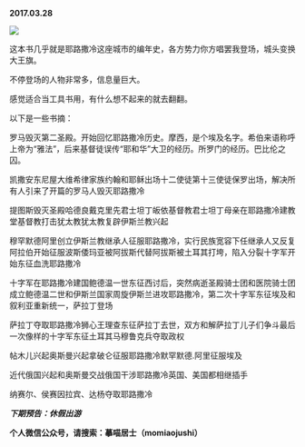 
          
**2017.03.28**

![](https://mmbiz.qlogo.cn/mmbiz_jpg/uDI3FLln00bMJqtNbyScRPPXtso1bTBJQw9hcmdakOz6dYeGq00Pk1MNUoLM3z1sicDYpytHTbClvhA1JRRqp8A/0?wx_fmt=jpeg)


这本书几乎就是耶路撒冷这座城市的编年史，各方势力你方唱罢我登场，城头变换大王旗。

不停登场的人物非常多，信息量巨大。

感觉适合当工具书用，有什么想不起来的就去翻翻。

以下是一些书摘：

罗马毁灭第二圣殿。开始回忆耶路撒冷历史。摩西，是个埃及名字。希伯来语称呼上帝为“雅法”，后来基督徒误传“耶和华”大卫的经历。所罗门的经历。巴比伦之囚。

凯撒安东尼屋大维希律家族约翰和耶稣出场十二使徒第十三使徒保罗出场，解决所有人引来了开篇的罗马人毁灭耶路撒冷

提图斯毁灭圣殿哈德良戴克里先君士坦丁皈依基督教君士坦丁母亲在耶路撒冷建教堂基督教打击犹太教犹太教复辟伊斯兰教兴起

穆罕默德阿里创立伊斯兰教继承人征服耶路撒冷，实行民族宽容下任继承人又反复阿拉伯开始征服波斯倭玛亚被阿拔斯代替阿拔斯被土耳其打垮，陷入分裂十字军开始东征血洗耶路撒冷

十字军在耶路撒冷建国鲍德温一世东征西讨后，突然病逝圣殿骑士团和医院骑士团成立鲍德温二世和伊斯兰国家周旋伊斯兰进攻耶路撒冷，第二次十字军东征埃及和叙利亚重新统一，萨拉丁登场

萨拉丁夺取耶路撒冷狮心王理查东征萨拉丁去世，双方和解萨拉丁儿子们争斗最后一次像样的十字军东征土耳其马穆鲁克兵夺取政权

帖木儿兴起奥斯曼兴起拿破仑征服耶路撒冷默罕默德.阿里征服埃及

近代俄国兴起和奥斯曼交战俄国干涉耶路撒冷英国、美国都相继插手

纳赛尔、侯赛因拉宾、达杨夺取耶路撒冷


***下期预告：休假出游***


**个人微信公众号，请搜索：摹喵居士（momiaojushi）**

        